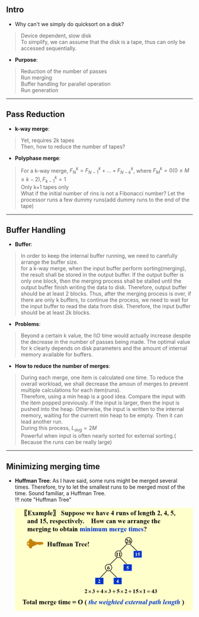 ## Intro  
* Why can't we simply do quicksort on a disk?  
> Device dependent, slow disk  
> To simplify, we can assume that the disk is a tape, thus can only be accessed sequentially.  

* **Purpose**:   
> Reduction of the number of passes  
> Run merging  
> Buffer handling for parallel operation  
> Run generation  

--------------------------------------------------  

## Pass Reduction  
* **k-way merge**:  
> Yet, requires 2k tapes  
>Then, how to reduce the number of tapes?    

* **Polyphase merge**:  
> For a k-way merge, $F_N^k=F_{N-1}^k+\dots+F_{N-k}^k$, where $F_M^k=0 (0\leq M\leq k-2), F_{k-1}^k=1$  
> Only k+1 tapes only  
> What if the initial number of rins is not a Fibonacci number? Let the processor runs a few dummy runs(add dummy runs to the end of the tape)  
---------------------------------------------  

## Buffer Handling  
* **Buffer**:
> In order to keep the internal buffer running, we need to carefully arrange the buffer size.    
> for a k-way merge, when the input buffer perform sorting(merging), the result shall be stored in the output buffer. If the output buffer is only one block, then the merging process shall be stalled until the output buffer finish writing the data to disk. Therefore, output buffer should be at least 2 blocks. Thus, after the merging process is over, if there are only k buffers, to continue the process, we need to wait for the input buffer to read the data from disk. Therefore, the input buffer should be at least 2k blocks.  
  
* **Problems**:  
> Beyond a certain k value, the I\O time would actually increase despite the decrease in the number of passes being made.  The optimal value for k clearly depends on disk parameters and the amount of internal memory available for buffers.  
  
* **How to reduce the number of merges**:  
> During each merge, one item is calculated one time. To reduce the overall workload, we shall decrease the amoun of merges to prevent multiple calculations for each item(runs).  
> Therefore, using a min heap is a good idea. Compare the input with the item popped previously. If the input is larger, then the input is pushed into the heap. Otherwise, the input is written to the internal memory, waiting for the current min heap to be empty. Then it can lead another run.  
> During this process, $L_{avg}=2M$  
> Powerful when input is often nearly sorted for external sorting.( Because the runs can be really large)    
  
---------------------------------------------  


## Minimizing merging time  
* **Huffman Tree**: As I have said, some runs might be merged several times. Therefore, try to let the smallest runs to be merged most of the time. Sound familiar, a Huffman Tree.   
!!! note "Huffman Tree"  

    ![alt text](image-45.png)


